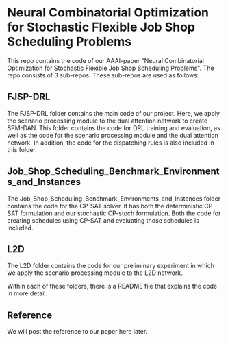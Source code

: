 # Neural Combinatorial Optimization for Stochastic Flexible Job Shop Scheduling Problems
This repo contains the code of our AAAI-paper "Neural Combinatorial Optimization for Stochastic Flexible Job Shop Scheduling Problems".
The repo consists of 3 sub-repos. These sub-repos are used as follows:
## FJSP-DRL
The FJSP-DRL folder contains the main code of our project. Here, we apply the scenario processing module to the dual attention network to create SPM-DAN.
This folder contains the code for DRL training and evaluation, as well as the code for the scenario processing module and the dual attention network. 
In addition, the code for the dispatching rules is also included in this folder.

## Job_Shop_Scheduling_Benchmark_Environments_and_Instances
The Job_Shop_Scheduling_Benchmark_Environments_and_Instances folder contains the code for the CP-SAT solver.
It has both the deterministic CP-SAT formulation and our stochastic CP-stoch formulation. Both the code for creating schedules using CP-SAT and evaluating those schedules is included.

## L2D
The L2D folder contains the code for our preliminary experiment in which we apply the scenario processing module to the L2D network.

Within each of these folders, there is a README file that explains the code in more detail.

## Reference
We will post the reference to our paper here later.
